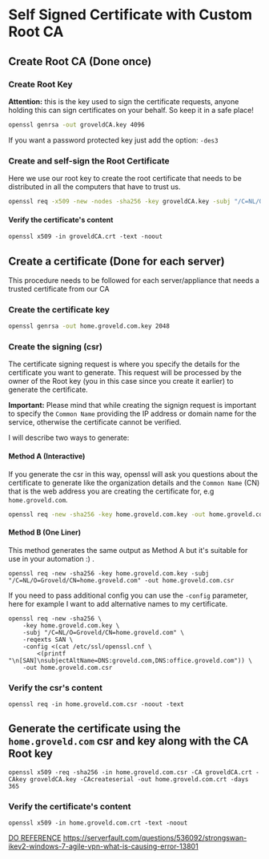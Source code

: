 # Self Signed Certificate with Custom Root CA

## Create Root CA (Done once)

### Create Root Key

**Attention:** this is the key used to sign the certificate requests, anyone holding this can sign certificates on your behalf. So keep it in a safe place!

```bash
openssl genrsa -out groveldCA.key 4096
```

If you want a password protected key just add the option: `-des3`

### Create and self-sign the Root Certificate

Here we use our root key to create the root certificate that needs to be distributed in all the computers that have to trust us.

```bash
openssl req -x509 -new -nodes -sha256 -key groveldCA.key -subj "/C=NL/O=Groveld/CN=Groveld Root CA 1" -out groveldCA.crt -days 3650
```

#### Verify the certificate's content

```
openssl x509 -in groveldCA.crt -text -noout
```

## Create a certificate (Done for each server)

This procedure needs to be followed for each server/appliance that needs a trusted certificate from our CA

### Create the certificate key

```bash
openssl genrsa -out home.groveld.com.key 2048
```

### Create the signing (csr)

The certificate signing request is where you specify the details for the certificate you want to generate.
This request will be processed by the owner of the Root key (you in this case since you create it earlier) to generate the certificate.

**Important:** Please mind that while creating the signign request is important to specify the `Common Name` providing the IP address or domain name for the service, otherwise the certificate cannot be verified.

I will describe two ways to generate:

#### Method A (Interactive)

If you generate the csr in this way, openssl will ask you questions about the certificate to generate like the organization details and the `Common Name` (CN) that is the web address you are creating the certificate for, e.g `home.groveld.com`.

```bash
openssl req -new -sha256 -key home.groveld.com.key -out home.groveld.com.csr
```

#### Method B (One Liner)

This method generates the same output as Method A but it's suitable for use in your automation :) .

```
openssl req -new -sha256 -key home.groveld.com.key -subj "/C=NL/O=Groveld/CN=home.groveld.com" -out home.groveld.com.csr
```

If you need to pass additional config you can use the `-config` parameter, here for example I want to add alternative names to my certificate.

```
openssl req -new -sha256 \
    -key home.groveld.com.key \
    -subj "/C=NL/O=Groveld/CN=home.groveld.com" \
    -reqexts SAN \
    -config <(cat /etc/ssl/openssl.cnf \
        <(printf "\n[SAN]\nsubjectAltName=DNS:groveld.com,DNS:office.groveld.com")) \
    -out home.groveld.com.csr
```


### Verify the csr's content

```
openssl req -in home.groveld.com.csr -noout -text
```

## Generate the certificate using the `home.groveld.com` csr and key along with the CA Root key

```
openssl x509 -req -sha256 -in home.groveld.com.csr -CA groveldCA.crt -CAkey groveldCA.key -CAcreateserial -out home.groveld.com.crt -days 365
```

### Verify the certificate's content

```
openssl x509 -in home.groveld.com.crt -text -noout
```

[DO REFERENCE](https://www.digitalocean.com/community/tutorials/how-to-set-up-an-ikev2-vpn-server-with-strongswan-on-ubuntu-18-04-2)
https://serverfault.com/questions/536092/strongswan-ikev2-windows-7-agile-vpn-what-is-causing-error-13801